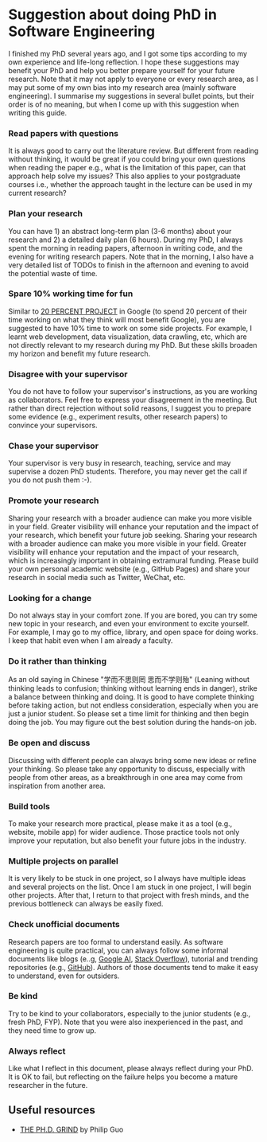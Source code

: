 # Suggestion about doing PhD in Software Engineering

I finished my PhD several years ago, and I got some tips according to my own experience and life-long reflection.
I hope these suggestions may benefit your PhD and help you better prepare yourself for your future research.
Note that it may not apply to everyone or every research area, as I may put some of my own bias into my research area (mainly software engineering).
I summarise my suggestions in several bullet points, but their order is of no meaning, but when I come up with this suggestion when writing this guide.

### Read papers with questions 
It is always good to carry out the literature review. 
But different from reading without thinking, it would be great if you could bring your own questions when reading the paper e.g., what is the limitation of this paper, can that approach help solve my issues?
This also applies to your postgraduate courses i.e., whether the approach taught in the lecture can be used in my current research?

### Plan your research
You can have 1) an abstract long-term plan (3-6 months) about your research and 2) a detailed daily plan (6 hours).
During my PhD, I always spent the morning in reading papers, afternoon in writing code, and the evening for writing research papers.
Note that in the morning, I also have a very detailed list of TODOs to finish in the afternoon and evening to avoid the potential waste of time.


### Spare 10% working time for fun
Similar to [20 PERCENT PROJECT](https://builtin.com/software-engineering-perspectives/20-percent-time) in Google (to spend 20 percent of their time working on what they think will most benefit Google),
you are suggested to have 10% time to work on some side projects.
For example, I learnt web development, data visualization, data crawling, etc, which are not directly relevant to my research during my PhD.
But these skills broaden my horizon and benefit my future research.


### Disagree with your supervisor
You do not have to follow your supervisor's instructions, as you are working as collaborators.
Feel free to express your disagreement in the meeting.
But rather than direct rejection without solid reasons, I suggest you to prepare some evidence (e.g., experiment results, other research papers) to convince your supervisors.


### Chase your supervisor
Your supervisor is very busy in research, teaching, service and may supervise a dozen PhD students.
Therefore, you may never get the call if you do not push them :-).

### Promote your research 
Sharing your research with a broader audience can make you more visible in your field. 
Greater visibility will enhance your reputation and the impact of your research, which benefit your future job seeking.
Sharing your research with a broader audience can make you more visible in your field. Greater visibility will enhance your reputation and the impact of your research, which is increasingly important in obtaining extramural funding.
Please build your own personal academic website (e.g., GitHub Pages) and share your research in social media such as Twitter, WeChat, etc.

### Looking for a change 
Do not always stay in your comfort zone.
If you are bored, you can try some new topic in your research, and even your environment to excite yourself.
For example, I may go to my office, library, and open space for doing works.
I keep that habit even when I am already a faculty.

### Do it rather than thinking
As an old saying in Chinese "学而不思则罔 思而不学则殆" (Leaning without thinking leads to confusion; thinking without learning ends in danger), strike a balance between thinking and doing.
It is good to have complete thinking before taking action, but not endless consideration, especially when you are just a junior student.
So please set a time limit for thinking and then begin doing the job.
You may figure out the best solution during the hands-on job.

### Be open and discuss
Discussing with different people can always bring some new ideas or refine your thinking.
So please take any opportunity to discuss, especially with people from other areas, as a breakthrough in one area may come from inspiration from another area.

### Build tools
To make your research more practical, please make it as a tool (e.g., website, mobile app) for wider audience.
Those practice tools not only improve your reputation, but also benefit your future jobs in the industry.

### Multiple projects on parallel 
It is very likely to be stuck in one project, so I always have multiple ideas and several projects on the list.
Once I am stuck in one project, I will begin other projects.
After that, I return to that project with fresh minds, and the previous bottleneck can always be easily fixed.


### Check unofficial documents
Research papers are too formal to understand easily.
As software engineering is quite practical, you can always follow some informal documents like blogs (e..g, [Google AI](https://ai.googleblog.com/), [Stack Overflow](http://blog.stackoverflow.com/)), tutorial and trending repositories (e.g., [GitHub](https://github.com/trending)).
Authors of those documents tend to make it easy to understand, even for outsiders. 


### Be kind
Try to be kind to your collaborators, especially to the junior students (e.g., fresh PhD, FYP).
Note that you were also inexperienced in the past, and they need time to grow up.


### Always reflect
Like what I reflect in this document, please always reflect during your PhD.
It is OK to fail, but reflecting on the failure helps you become a mature researcher in the future.


## Useful resources
* [THE PH.D. GRIND](https://www.scholat.com/teamwork/teamworkdownloadscholar.html?id=4924&teamId=1158) by Philip Guo
